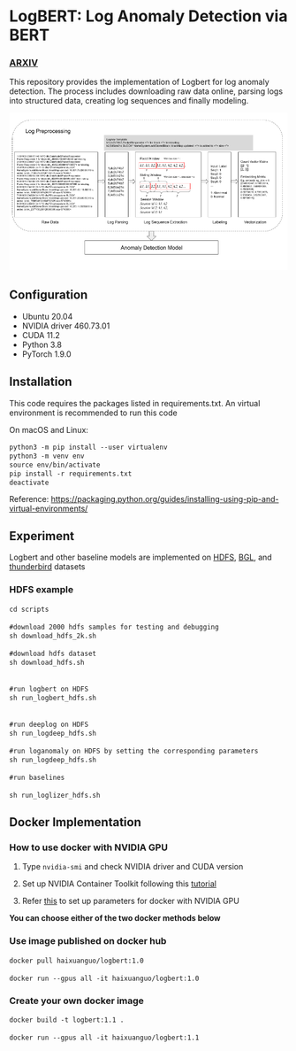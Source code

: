 # LogBERT: Log Anomaly Detection via BERT
### [ARXIV](https://arxiv.org/abs/2103.04475) 


This repository provides the implementation of Logbert for log anomaly detection. 
The process includes downloading raw data online, parsing logs into structured data, 
creating log sequences and finally modeling. 

![alt](img/log_preprocess.png)

## Configuration
- Ubuntu 20.04
- NVIDIA driver 460.73.01 
- CUDA 11.2
- Python 3.8
- PyTorch 1.9.0

  

## Installation
This code requires the packages listed in requirements.txt.
An virtual environment is recommended to run this code

On macOS and Linux:  
```
python3 -m pip install --user virtualenv
python3 -m venv env
source env/bin/activate
pip install -r requirements.txt
deactivate
```
Reference: https://packaging.python.org/guides/installing-using-pip-and-virtual-environments/

## Experiment
Logbert and other baseline models are implemented on [HDFS](https://github.com/logpai/loghub/tree/master/HDFS), [BGL](https://github.com/logpai/loghub/tree/master/BGL), and [thunderbird]() datasets

 ### HDFS example
 ```shell script
cd scripts

#download 2000 hdfs samples for testing and debugging
sh download_hdfs_2k.sh

#download hdfs dataset
sh download_hdfs.sh


#run logbert on HDFS
sh run_logbert_hdfs.sh


#run deeplog on HDFS
sh run_logdeep_hdfs.sh

#run loganomaly on HDFS by setting the corresponding parameters
sh run_logdeep_hdfs.sh

#run baselines

sh run_loglizer_hdfs.sh
```


## Docker Implementation
### How to use docker with NVIDIA GPU

1. Type ```nvidia-smi```  and check NVIDIA driver and  CUDA version

2. Set up NVIDIA Container Toolkit following this [tutorial](https://docs.nvidia.com/datacenter/cloud-native/container-toolkit/install-guide.html)

3. Refer [this](https://docs.nvidia.com/datacenter/cloud-native/container-toolkit/user-guide.html#id2) to set up parameters for docker with NVIDIA GPU

<b>You can choose either of the two  docker methods below</b>
### Use image published on docker hub
```shell script
docker pull haixuanguo/logbert:1.0

docker run --gpus all -it haixuanguo/logbert:1.0

```

### Create your own docker image
```shell script
docker build -t logbert:1.1 .

docker run --gpus all -it haixuanguo/logbert:1.1

```








